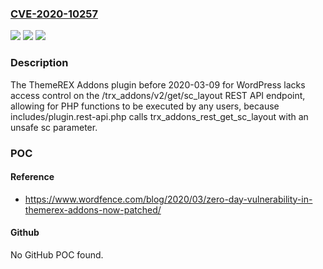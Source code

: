 ### [CVE-2020-10257](https://cve.mitre.org/cgi-bin/cvename.cgi?name=CVE-2020-10257)
![](https://img.shields.io/static/v1?label=Product&message=n%2Fa&color=blue)
![](https://img.shields.io/static/v1?label=Version&message=n%2Fa&color=blue)
![](https://img.shields.io/static/v1?label=Vulnerability&message=n%2Fa&color=brighgreen)

### Description

The ThemeREX Addons plugin before 2020-03-09 for WordPress lacks access control on the /trx_addons/v2/get/sc_layout REST API endpoint, allowing for PHP functions to be executed by any users, because includes/plugin.rest-api.php calls trx_addons_rest_get_sc_layout with an unsafe sc parameter.

### POC

#### Reference
- https://www.wordfence.com/blog/2020/03/zero-day-vulnerability-in-themerex-addons-now-patched/

#### Github
No GitHub POC found.

